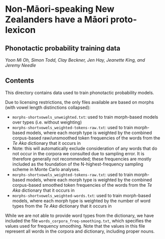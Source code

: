 # Non-Māori-speaking New Zealanders have a Māori proto-lexicon
## Phonotactic probability training data
*Yoon Mi Oh, Simon Todd, Clay Beckner, Jen Hay, Jeanette King, and Jeremy Needle*

## Contents

This directory contains data used to train phonotactic probability models.

Due to licensing restrictions, the only files available are based on morphs (with vowel length distinctions collapsed):

-  `morphs-shortvowels_unweighted.txt`: used to train morph-based models over types (i.e. without weighting)  
-  `morphs-shortvowels_weighted-tokens-raw.txt`: used to train morph-based models, where each morph type is weighted by the combined corpus-based raw/unsmoothed token frequencies of the words from the *Te Aka* dictionary that it occurs in  
  - Note: this will automatically exclude consideration of any words that do not occur in the corpora we consulted due to sampling error. It is therefore generally not recommended; these frequencies are mostly included as the foundation of the N-highest-frequency sampling scheme in Monte Carlo analyses.  
-  `morphs-shortvowels_weighted-tokens-raw.txt`: used to train morph-based models, where each morph type is weighted by the combined corpus-based smoothed token frequencies of the words from the *Te Aka* dictionary that it occurs in  
-  `morphs-shortvowels_weighted-words.txt`: used to train morph-based models, where each morph type is weighted by the number of word types from the *Te Aka* dictionary that it occurs in  

While we are not able to provide word types from the dictionary, we have included the file `words_corpora_freq-smoothing.txt`, which specifies the values used for frequency smoothing. Note that the values in this file represent all words in the corpora and dictionary, including proper nouns.  